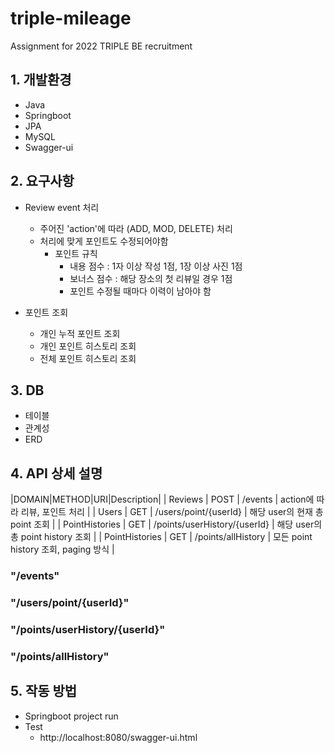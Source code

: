 # triple-mileage
Assignment for 2022 TRIPLE BE recruitment

## 1. 개발환경
* Java
* Springboot
* JPA
* MySQL
* Swagger-ui

## 2. 요구사항
* Review event 처리
  * 주어진 'action'에 따라 (ADD, MOD, DELETE) 처리
  * 처리에 맞게 포인트도 수정되어야함
    * 포인트 규칙
      * 내용 점수 : 1자 이상 작성 1점, 1장 이상 사진 1점
      * 보너스 점수 : 해당 장소의 첫 리뷰일 경우 1점
      * 포인트 수정될 때마다 이력이 남아야 함
      
* 포인트 조회
  * 개인 누적 포인트 조회
  * 개인 포인트 히스토리 조회
  * 전체 포인트 히스토리 조회

## 3. DB
* 테이블
* 관계성
* ERD

## 4. API 상세 설명
|DOMAIN|METHOD|URI|Description|
| Reviews | POST | /events | action에 따라 리뷰, 포인트 처리 |
| Users | GET | /users/point/{userId} | 해당 user의 현재 총 point 조회 |
| PointHistories | GET | /points/userHistory/{userId} | 해당 user의 총 point history 조회 |
| PointHistories | GET | /points/allHistory | 모든 point history 조회, paging 방식 |

### "/events"
### "/users/point/{userId}"
### "/points/userHistory/{userId}"
### "/points/allHistory"

## 5. 작동 방법
* Springboot project run
* Test
  * http://localhost:8080/swagger-ui.html
